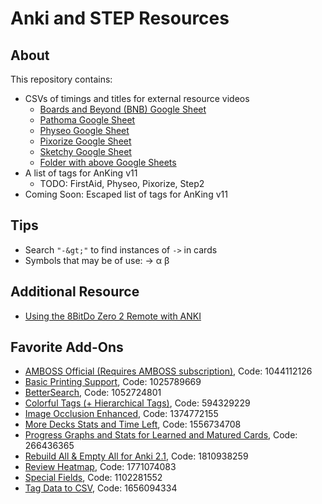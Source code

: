 # Anki and STEP Resources

## About

This repository contains:

- CSVs of timings and titles for external resource videos
    - [Boards and Beyond (BNB) Google Sheet](https://docs.google.com/spreadsheets/d/1Wm41IYA7ty8o-c8en73YcsnBitMoIJBqOoivP46xPag/edit?usp=sharing)
    - [Pathoma Google Sheet](https://docs.google.com/spreadsheets/d/1NAeezYHHN5qXgC7AmfHF6CiWdOFn3YAh7ixa56eD64c/edit?usp=sharing)
    - [Physeo Google Sheet](https://docs.google.com/spreadsheets/d/1L3SIvoQ6W02KJylnQfod6kAduBXP7W1em84sDAmyLMA/edit?usp=sharing)
    - [Pixorize Google Sheet](https://docs.google.com/spreadsheets/d/1v8s2e8QmMmoTEHZEQ_TXM_1lj2-glj6Po8s870OZbZw/edit?usp=sharing)
    - [Sketchy Google Sheet](https://docs.google.com/spreadsheets/d/1tPFMKQ6lCDuS8vgn8HTWKh3omDXrUHzCvmoFzogr2CQ/edit?usp=sharing)
    - [Folder with above Google Sheets](https://drive.google.com/drive/folders/1rLeHmQgOzyJmIGUuPnUD3wDfIynowgbF?usp=drive_link)
- A list of tags for AnKing v11
    - TODO: FirstAid, Physeo, Pixorize, Step2
- Coming Soon: Escaped list of tags for AnKing v11

## Tips

- Search `"-&gt;"` to find instances of `->` in cards
- Symbols that may be of use: → α β

## Additional Resource

- [Using the 8BitDo Zero 2 Remote with ANKI](https://gist.github.com/emleddin/d25eb8493e16a7e262d156e7c8f53e77)

## Favorite Add-Ons

- [AMBOSS Official (Requires AMBOSS subscription)](https://ankiweb.net/shared/info/1044112126), Code: 1044112126
- [Basic Printing Support](https://ankiweb.net/shared/info/1025789669), Code: 1025789669
- [BetterSearch](https://ankiweb.net/shared/info/1052724801), Code: 1052724801
- [Colorful Tags (+ Hierarchical Tags)](https://ankiweb.net/shared/info/594329229), Code: 594329229
- [Image Occlusion Enhanced](https://ankiweb.net/shared/info/1374772155), Code: 1374772155
- [More Decks Stats and Time Left](https://ankiweb.net/shared/info/1556734708), Code: 1556734708
- [Progress Graphs and Stats for Learned and Matured Cards](https://ankiweb.net/shared/info/266436365), Code: 266436365
- [Rebuild All & Empty All for Anki 2.1](https://ankiweb.net/shared/info/1810938259), Code: 1810938259
- [Review Heatmap](https://ankiweb.net/shared/info/1771074083), Code: 1771074083
- [Special Fields](https://ankiweb.net/shared/info/1102281552), Code: 1102281552
- [Tag Data to CSV](https://ankiweb.net/shared/info/1656094334), Code: 1656094334
